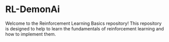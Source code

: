 # RL-DemonAi

Welcome to the Reinforcement Learning Basics repository! This repository is designed to help to learn the fundamentals of reinforcement learning and how to implement them.
